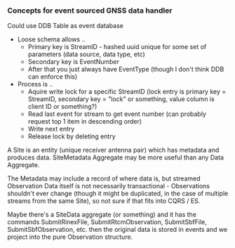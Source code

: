 ### Concepts for event sourced GNSS data handler

Could use DDB Table as event database

 -  Loose schema allows ..
    -  Primary key is StreamID - hashed uuid unique for some set of parameters (data source, data
       type, etc)
    -  Secondary key is EventNumber
    -  After that you just always have EventType (though I don't think DDB can enforce this)
 -  Process is ..
    -  Aquire write lock for a specific StreamID (lock entry is primary key = StreamID, secondary
       key = "lock" or something, value column is client ID or something?)
    -  Read last event for stream to get event number (can probably request top 1 item in
       descending order)
    -  Write next entry
    -  Release lock by deleting entry

A Site is an entity (unique receiver antenna pair) which has metadata and produces data. SiteMetadata
Aggregate may be more useful than any Data Aggregate. 

The Metadata may include a record of where data is, but streamed Observation Data itself is not
necessarily transactional - Observations shouldn't ever change (though it might be duplicated, in
the case of multiple streams from the same Site), so not sure if that fits into CQRS / ES.

Maybe there's a SiteData aggregate (or something) and it has the commands SubmitRinexFile,
SubmitRtcmObservation, SubmitSbfFile, SubmitSbfObservation, etc. then the original data is stored
in events and we project into the pure Observation structure.
